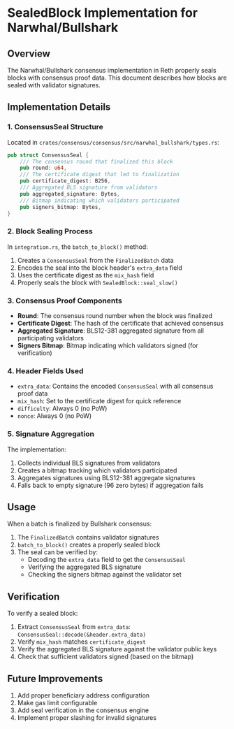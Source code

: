 # SealedBlock Implementation for Narwhal/Bullshark

## Overview

The Narwhal/Bullshark consensus implementation in Reth properly seals blocks with consensus proof data. This document describes how blocks are sealed with validator signatures.

## Implementation Details

### 1. **ConsensusSeal Structure**
Located in `crates/consensus/consensus/src/narwhal_bullshark/types.rs`:
```rust
pub struct ConsensusSeal {
    /// The consensus round that finalized this block
    pub round: u64,
    /// The certificate digest that led to finalization
    pub certificate_digest: B256,
    /// Aggregated BLS signature from validators
    pub aggregated_signature: Bytes,
    /// Bitmap indicating which validators participated
    pub signers_bitmap: Bytes,
}
```

### 2. **Block Sealing Process**
In `integration.rs`, the `batch_to_block()` method:
1. Creates a `ConsensusSeal` from the `FinalizedBatch` data
2. Encodes the seal into the block header's `extra_data` field
3. Uses the certificate digest as the `mix_hash` field
4. Properly seals the block with `SealedBlock::seal_slow()`

### 3. **Consensus Proof Components**
- **Round**: The consensus round number when the block was finalized
- **Certificate Digest**: The hash of the certificate that achieved consensus
- **Aggregated Signature**: BLS12-381 aggregated signature from all participating validators
- **Signers Bitmap**: Bitmap indicating which validators signed (for verification)

### 4. **Header Fields Used**
- `extra_data`: Contains the encoded `ConsensusSeal` with all consensus proof data
- `mix_hash`: Set to the certificate digest for quick reference
- `difficulty`: Always 0 (no PoW)
- `nonce`: Always 0 (no PoW)

### 5. **Signature Aggregation**
The implementation:
1. Collects individual BLS signatures from validators
2. Creates a bitmap tracking which validators participated
3. Aggregates signatures using BLS12-381 aggregate signatures
4. Falls back to empty signature (96 zero bytes) if aggregation fails

## Usage

When a batch is finalized by Bullshark consensus:
1. The `FinalizedBatch` contains validator signatures
2. `batch_to_block()` creates a properly sealed block
3. The seal can be verified by:
   - Decoding the `extra_data` field to get the `ConsensusSeal`
   - Verifying the aggregated BLS signature
   - Checking the signers bitmap against the validator set

## Verification

To verify a sealed block:
1. Extract `ConsensusSeal` from `extra_data`: `ConsensusSeal::decode(&header.extra_data)`
2. Verify `mix_hash` matches `certificate_digest`
3. Verify the aggregated BLS signature against the validator public keys
4. Check that sufficient validators signed (based on the bitmap)

## Future Improvements

1. Add proper beneficiary address configuration
2. Make gas limit configurable
3. Add seal verification in the consensus engine
4. Implement proper slashing for invalid signatures